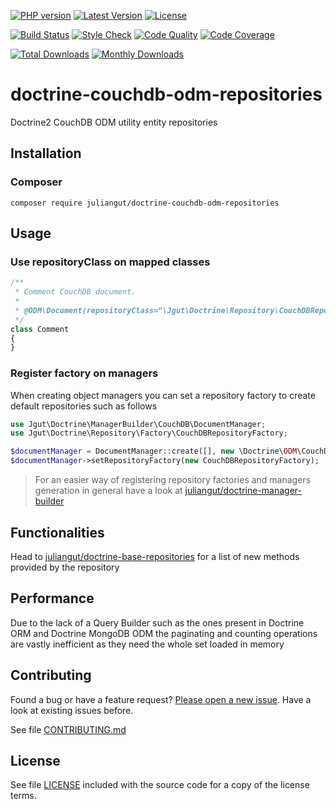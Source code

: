 [![PHP version](https://img.shields.io/badge/PHP-%3E%3D7.0-8892BF.svg?style=flat-square)](http://php.net)
[![Latest Version](https://img.shields.io/packagist/vpre/juliangut/doctrine-couchdb-odm-repositories.svg?style=flat-square)](https://packagist.org/packages/juliangut/doctrine-couchdb-odm-repositories)
[![License](https://img.shields.io/github/license/juliangut/doctrine-couchdb-odm-repositories.svg?style=flat-square)](https://github.com/juliangut/doctrine-couchdb-odm-repositories/blob/master/LICENSE)

[![Build Status](https://img.shields.io/travis/juliangut/doctrine-couchdb-odm-repositories.svg?style=flat-square)](https://travis-ci.org/juliangut/doctrine-couchdb-odm-repositories)
[![Style Check](https://styleci.io/repos/85865731/shield)](https://styleci.io/repos/85865731)
[![Code Quality](https://img.shields.io/scrutinizer/g/juliangut/doctrine-couchdb-odm-repositories.svg?style=flat-square)](https://scrutinizer-ci.com/g/juliangut/doctrine-couchdb-odm-repositories)
[![Code Coverage](https://img.shields.io/coveralls/juliangut/doctrine-couchdb-odm-repositories.svg?style=flat-square)](https://coveralls.io/github/juliangut/doctrine-couchdb-odm-repositories)

[![Total Downloads](https://img.shields.io/packagist/dt/juliangut/doctrine-couchdb-odm-repositories.svg?style=flat-square)](https://packagist.org/packages/juliangut/doctrine-couchdb-odm-repositories)
[![Monthly Downloads](https://img.shields.io/packagist/dm/juliangut/doctrine-couchdb-odm-repositories.svg?style=flat-square)](https://packagist.org/packages/juliangut/doctrine-couchdb-odm-repositories)

# doctrine-couchdb-odm-repositories

Doctrine2 CouchDB ODM utility entity repositories

## Installation

### Composer

```
composer require juliangut/doctrine-couchdb-odm-repositories
```

## Usage

### Use repositoryClass on mapped classes

```php
/**
 * Comment CouchDB document.
 *
 * @ODM\Document(repositoryClass="\Jgut\Doctrine\Repository\CouchDBRepository")
 */
class Comment
{
}
```

### Register factory on managers

When creating object managers you can set a repository factory to create default repositories such as follows

```php
use Jgut\Doctrine\ManagerBuilder\CouchDB\DocumentManager;
use Jgut\Doctrine\Repository\Factory\CouchDBRepositoryFactory;

$documentManager = DocumentManager::create([], new \Doctrine\ODM\CouchDB\Configuration);
$documentManager->setRepositoryFactory(new CouchDBRepositoryFactory);
```

> For an easier way of registering repository factories and managers generation in general have a look at [juliangut/doctrine-manager-builder](https://github.com/juliangut/doctrine-manager-builder)

## Functionalities

Head to [juliangut/doctrine-base-repositories](https://github.com/juliangut/doctrine-base-repositories) for a list of new methods provided by the repository

## Performance

Due to the lack of a Query Builder such as the ones present in Doctrine ORM and Doctrine MongoDB ODM the paginating and counting operations are vastly inefficient as they need the whole set loaded in memory

## Contributing

Found a bug or have a feature request? [Please open a new issue](https://github.com/juliangut/doctrine-couchdb-odm-repositories/issues). Have a look at existing issues before.

See file [CONTRIBUTING.md](https://github.com/juliangut/doctrine-couchdb-odm-repositories/blob/master/CONTRIBUTING.md)

## License

See file [LICENSE](https://github.com/juliangut/doctrine-couchdb-odm-repositories/blob/master/LICENSE) included with the source code for a copy of the license terms.
